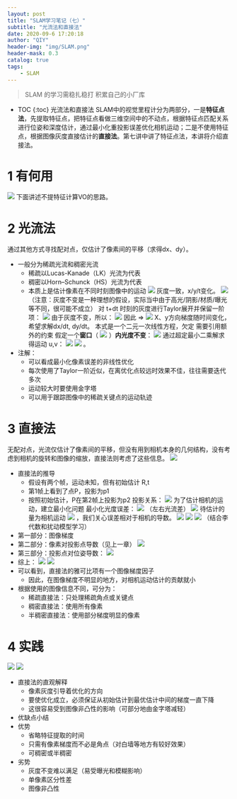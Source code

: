 ```yaml
---
layout: post
title: "SLAM学习笔记（七）"
subtitle: "光流法和直接法"
date: 2020-09-6 17:20:18
author: "QIY"
header-img: "img/SLAM.png"
header-mask: 0.3
catalog: true
tags:
    - SLAM
---
```

> SLAM 的学习需稳扎稳打 积累自己的小厂库
* TOC
{:toc}
光流法和直接法
SLAM中的视觉里程计分为两部分，一是**特征点法**，先提取特征点，把特征点看做三维空间中的不动点，根据特征点匹配关系进行位姿和深度估计，通过最小化重投影误差优化相机运动；二是不使用特征点，根据图像灰度直接估计的**直接法**。第七讲中讲了特征点法，本讲将介绍直接法。
# 1 有何用
![](/img/in-post/200906_slam7/e9598f5e31f016a27cc618bcac5b9c78.png)
下面讲述不提特征计算VO的思路。
# 2 光流法
通过其他方式寻找配对点，仅估计了像素间的平移（求得dx、dy）。
-   一般分为稀疏光流和稠密光流
    -   稀疏以Lucas-Kanade（LK）光流为代表
    -   稠密以Horn–Schunck（HS）光流为代表
    -   本质上是估计像素在不同时刻图像中的运动
![](/img/in-post/200906_slam7/4bc3a9297402cdfeb802492250bb6452.png)
灰度一致，x/y/t变化。
![](/img/in-post/200906_slam7/5cb6e80456c4ca0a5e53172647f83d6e.png)
（注意：灰度不变是一种理想的假设，实际当中由于高光/阴影/材质/曝光等不同，很可能不成立）
对 t+dt 时刻的灰度进行Taylor展开并保留一阶项：
![](/img/in-post/200906_slam7/795df3973c20aecfe5e16e42039898dc.png)
由于灰度不变，所以：
![](/img/in-post/200906_slam7/bd4f4b8976d384fdee702be4d076abe6.png)
因此 =\>
![](/img/in-post/200906_slam7/348e37420de1b620f44951127bb3b93f.png)
X、y方向梯度随时间变化，希望求解dx/dt, dy/dt。
本式是一个二元一次线性方程，欠定
需要引用额外的约束
假定一个**窗口**（
![](/img/in-post/200906_slam7/dbee992c0977a276f70001821b29648c.emf)
）**内光度不变**：
![](/img/in-post/200906_slam7/b205c172d183ef5afe8b368a2f4c3e67.png)
通过超定最小二乘解求得运动 u,v：
![](/img/in-post/200906_slam7/ca343285aaf1b3e1d07ce3b5ed3a8486.png)
![](/img/in-post/200906_slam7/aba810b227b0acbfcc34f06e8a9da308.png)
。
-   注解：
    -   可以看成最小化像素误差的非线性优化
    -   每次使用了Taylor一阶近似，在离优化点较远时效果不佳，往往需要迭代多次
    -   运动较大时要使用金字塔
    -   可以用于跟踪图像中的稀疏关键点的运动轨迹
# 3 直接法
无配对点，光流仅估计了像素间的平移，但没有用到相机本身的几何结构，没有考虑到相机的旋转和图像的缩放，直接法则考虑了这些信息。
![](/img/in-post/200906_slam7/da21d86f2454f05ef09be35f2a642d23.png)
-   直接法的推导
    -   假设有两个帧，运动未知，但有初始估计 R,t
    -   第1帧上看到了点P，投影为p1
    -   按照初始估计，P在第2帧上投影为p2
投影关系：
![](/img/in-post/200906_slam7/cd6b3a94966416d51efcd3ee34cb2160.png)
为了估计相机的运动，建立最小化问题
最小化光度误差：
![](/img/in-post/200906_slam7/59388452ac855deffe2bfbd3dce54077.png)
（左右光流差）
![](/img/in-post/200906_slam7/f87ef6be56231aa701bd68e080de336e.png)
待估计的量为相机运动
![](/img/in-post/200906_slam7/4c30ee8b9de5c1114be116cd62e70750.emf)
，我们关心误差相对于相机的导数。
![](/img/in-post/200906_slam7/b17da5acd98c1874c385e912aaa1b553.png)
![](/img/in-post/200906_slam7/b30d6337793338c35594e4aa4f96af57.png)
![](/img/in-post/200906_slam7/c86005d273ee4597e58161a803dc4b65.png)
（结合李代数和扰动模型学习）
-   第一部分：图像梯度
-   第二部分：像素对投影点导数（见上一章）
![](/img/in-post/200906_slam7/a6a854af7e6e8ddc76e13c1ddd3a7835.png)
-   第三部分：投影点对位姿导数：
![](/img/in-post/200906_slam7/ce89864627290b37558229ccf75b0bd0.png)
-   综上：
![](/img/in-post/200906_slam7/b0ff2390bab642ff6422340a52f547c1.png)
![](/img/in-post/200906_slam7/1e2e5b7da2a8dc6ff2b25007f6c8ad4d.png)
-   可以看到，直接法的雅可比项有一个图像梯度因子
    -   因此，在图像梯度不明显的地方，对相机运动估计的贡献就小
-   根据使用的图像信息不同，可分为：
    -   稀疏直接法：只处理稀疏角点或关键点
    -   稠密直接法：使用所有像素
    -   半稠密直接法：使用部分梯度明显的像素
# 4 实践
![](/img/in-post/200906_slam7/e139c539072291d24d9e09337345cc6c.png)
![](/img/in-post/200906_slam7/c8f3a2baf50a9517c28236de9ac44543.png)
-   直接法的直观解释
    -   像素灰度引导着优化的方向
    -   要使优化成立，必须保证从初始估计到最优估计中间的梯度一直下降
    -   这很容易受到图像非凸性的影响（可部分地由金字塔减轻）
-   优缺点小结
-   优势
    -   省略特征提取的时间
    -   只需有像素梯度而不必是角点（对白墙等地方有较好效果）
    -   可稠密或半稠密
-   劣势
    -   灰度不变难以满足（易受曝光和模糊影响）
    -   单像素区分性差
    -   图像非凸性
